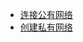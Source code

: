 
- [连接公有网络](/zh-cn/Network/[Chinese-Simplified]-连接公有网络.md)
- [创建私有网络](/zh-cn/Network/[Chinese-Simplified]-创建私有网络.md)

